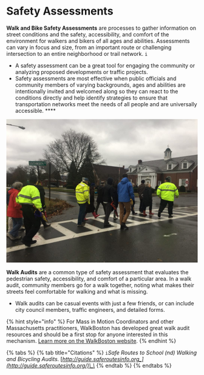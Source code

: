 # Safety Assessments

**Walk and Bike Safety Assessments** are processes to gather information on street conditions and the safety, accessibility, and comfort of the environment for walkers and bikers of all ages and abilities. Assessments can vary in focus and size, from an important route or challenging intersection to an entire neighborhood or trail network. `i` 

* A safety assessment can be a great tool for engaging the community or analyzing proposed developments or traffic projects.  
* Safety assessments are most effective when public officials and community members of varying backgrounds, ages and abilities are intentionally invited and welcomed along so they can react to the conditions directly and help identify strategies to ensure that transportation networks meet the needs of all people and are universally accessible. **** 

![Age-Friendly Walk Audit in Williamstown, MA. Image Credit: WalkBoston](../../.gitbook/assets/img_7321-1024x768.jpg)

**Walk Audits** are a common type of safety assessment that evaluates the pedestrian safety, accessibility, and comfort of a particular area. In a walk audit, community members go for a walk together, noting what makes their streets feel comfortable for walking and what is missing. 

* Walk audits can be casual events with just a few friends, or can include city council members, traffic engineers, and detailed forms.  

{% hint style="info" %}
For Mass in Motion Coordinators and other Massachusetts practitioners, WalkBoston has developed great walk audit resources and should be a first stop for anyone interested in this mechanism. [Learn more on the WalkBoston website](https://walkboston.org/what-we-do/walkable-communities/).
{% endhint %}

{% tabs %}
{% tab title="Citations" %}
`i`_Safe Routes to School \(nd\) Walking and Bicycling Audits._ [_http://guide.saferoutesinfo.org_](http://guide.saferoutesinfo.org/)\_\_
{% endtab %}
{% endtabs %}

